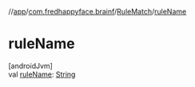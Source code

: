 //[app](../../../index.md)/[com.fredhappyface.brainf](../index.md)/[RuleMatch](index.md)/[ruleName](rule-name.md)

# ruleName

[androidJvm]\
val [ruleName](rule-name.md): [String](https://kotlinlang.org/api/latest/jvm/stdlib/kotlin/-string/index.html)
